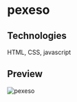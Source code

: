 # pexeso

## Technologies 

HTML, CSS, javascript

## Preview

![pexeso](https://user-images.githubusercontent.com/59512637/124497044-8fbb3b80-ddba-11eb-909b-1512ec3bb674.PNG)
